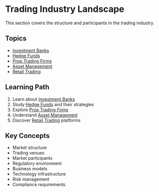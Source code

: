 # Trading Industry Landscape

This section covers the structure and participants in the trading industry.

## Topics

- [Investment Banks](investment-banks.md)
- [Hedge Funds](hedge-funds.md)
- [Prop Trading Firms](prop-shops.md)
- [Asset Management](asset-management.md)
- [Retail Trading](retail-trading.md)

## Learning Path

1. Learn about [Investment Banks](investment-banks.md)
2. Study [Hedge Funds](hedge-funds.md) and their strategies
3. Explore [Prop Trading Firms](prop-shops.md)
4. Understand [Asset Management](asset-management.md)
5. Discover [Retail Trading](retail-trading.md) platforms

## Key Concepts

- Market structure
- Trading venues
- Market participants
- Regulatory environment
- Business models
- Technology infrastructure
- Risk management
- Compliance requirements 